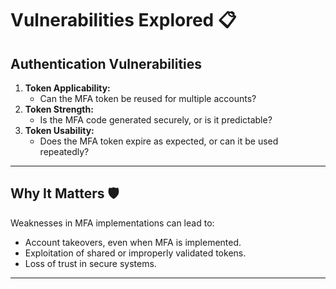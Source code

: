 # Vulnerabilities Explored 📋

## Authentication Vulnerabilities
1. **Token Applicability:**
   - Can the MFA token be reused for multiple accounts?
2. **Token Strength:**
   - Is the MFA code generated securely, or is it predictable?
3. **Token Usability:**
   - Does the MFA token expire as expected, or can it be used repeatedly?

---

## Why It Matters 🛡️
Weaknesses in MFA implementations can lead to:
- Account takeovers, even when MFA is implemented.
- Exploitation of shared or improperly validated tokens.
- Loss of trust in secure systems.

---
